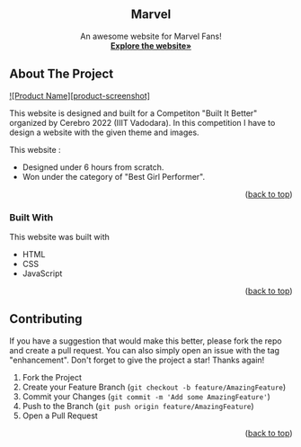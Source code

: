 
<!-- PROJECT LOGO -->
<br />
<div align="center">
    <h2 align="center">Marvel</h2>

  <p align="center">
    An awesome website for Marvel Fans!
    <br />
    <a href="https://github.com/nishaSahuU/marvel"><strong>Explore the website»</strong></a>
    </p>
</div>

<!-- ABOUT THE PROJECT -->
## About The Project

[![Product Name][product-screenshot]](https://example.com)

This website is designed and built for a Competiton "Built It Better" organized by Cerebro 2022 (IIIT Vadodara). In this competition I have to design a website with the given theme and images. 

This website :
* Designed under 6 hours from scratch.
* Won under the category of "Best Girl Performer".



<p align="right">(<a href="#readme-top">back to top</a>)</p>



### Built With

This website was built with

* HTML
* CSS
* JavaScript

<p align="right">(<a href="#readme-top">back to top</a>)</p>



<!-- GETTING STARTED
## Getting Started

To get a local copy up and running follow these simple steps.

### Installation

1. Fork the Project
2. Clone the repo
   ```sh
   git clone https://github.com/your_username_/Project-Name.git
   ```
<p align="right">(<a href="#readme-top">back to top</a>)</p>

 -->


<!-- CONTRIBUTING -->
## Contributing

If you have a suggestion that would make this better, please fork the repo and create a pull request. You can also simply open an issue with the tag "enhancement".
Don't forget to give the project a star! Thanks again!

1. Fork the Project
2. Create your Feature Branch (`git checkout -b feature/AmazingFeature`)
3. Commit your Changes (`git commit -m 'Add some AmazingFeature'`)
4. Push to the Branch (`git push origin feature/AmazingFeature`)
5. Open a Pull Request

<p align="right">(<a href="#readme-top">back to top</a>)</p>









